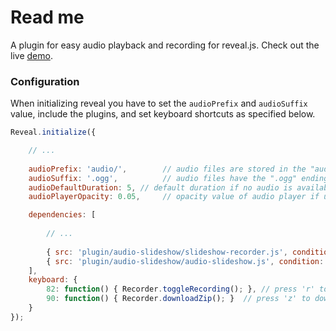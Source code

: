 Read me
===============

A plugin for easy audio playback and recording for reveal.js. Check out the live [demo](http://courses.telematique.eu/audio-slideshow/).


### Configuration

When initializing reveal you have to set the ```audioPrefix``` and ```audioSuffix``` value, include the plugins, and set keyboard shortcuts as specified below.

```javascript
Reveal.initialize({

	// ...
	
	audioPrefix: 'audio/',        // audio files are stored in the "audio" folder
	audioSuffix: '.ogg',	      // audio files have the ".ogg" ending
	audioDefaultDuration: 5, // default duration if no audio is available
	audioPlayerOpacity: 0.05,     // opacity value of audio player if unfocused

	dependencies: [
	  
		// ... 
	  
		{ src: 'plugin/audio-slideshow/slideshow-recorder.js', condition: function( ) { return !!document.body.classList; } },				
		{ src: 'plugin/audio-slideshow/audio-slideshow.js', condition: function( ) { return !!document.body.classList; } }
	],					
	keyboard: { 
		82: function() { Recorder.toggleRecording(); },	// press 'r' to start/stop recording
		90: function() { Recorder.downloadZip(); } 	// press 'z' to download zip containing audio files
	}
});
```

